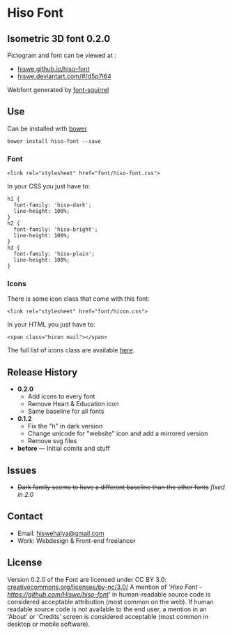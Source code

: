 # Hiso Font
## Isometric 3D font 0.2.0
Pictogram and font can be viewed at :

- [hiswe.github.io/hiso-font](http://hiswe.github.io/hiso-font)
- [hiswe.deviantart.com/#/d5p7i64](http://hiswe.deviantart.com/#/d5p7i64)

Webfont generated by [font-squirrel](http://www.fontsquirrel.com/)

## Use
Can be installed with [bower](http://bower.io/)

```
bower install hiso-font --save
```

### Font

```
<link rel="stylesheet" href="font/hiso-font.css">
```

In your CSS you just have to:

```
h1 {
  font-family: 'hiso-dark';
  line-height: 100%;
}
h2 {
  font-family: 'hiso-bright';
  line-height: 100%;
}
h3 {
  font-family: 'hiso-plain';
  line-height: 100%;
}
```
### Icons
There is some icon class that come with this font:

```
<link rel="stylesheet" href="font/hicon.css">
```

In your HTML you just have to:

```
<span class="hicon mail"></span>
```
The full list of icons class are available [here](https://github.com/Hiswe/hiso-font/blob/master/font/hicon.css).

## Release History


- **0.2.0**
  - Add icons to every font
  - Remove Heart &amp; Education icon
  - Same baseline for all fonts
- **0.1.2**
  - Fix the "h" in dark version
  - Change unicode for "website" icon and add a mirrored version
  - Remove svg files
- **before** — Initial comits and stuff

## Issues

- ~~Dark family seems to have a different baseline than the other fonts~~ *fixed in 2.0*

## Contact
- Email: hiswehalya@gmail.com
- Work: Webdesign & Front-end freelancer

## License
Version 0.2.0 of the Font are licensed under CC BY 3.0:
[creativecommons.org/licenses/by-nc/3.0/](http://creativecommons.org/licenses/by-nc/3.0/)
A mention of *'Hiso Font - https://github.com/Hiswe/hiso-font'*
in human-readable source code is considered acceptable attribution (most common on the
web).
If human readable source code is not available to the end user, a mention in an 'About'
or 'Credits' screen is considered acceptable (most common in desktop or mobile software).
